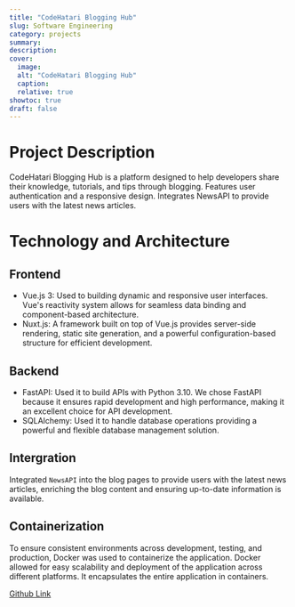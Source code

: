 ```yaml
---
title: "CodeHatari Blogging Hub"
slug: Software Engineering
category: projects
summary:
description:
cover:
  image: 
  alt: "CodeHatari Blogging Hub"
  caption:
  relative: true
showtoc: true
draft: false
---
```


# Project Description

CodeHatari Blogging Hub is a platform designed to help developers share their knowledge, tutorials, and tips through blogging. Features user authentication and a responsive design. Integrates NewsAPI to provide users with the latest news articles.

# Technology and Architecture

## Frontend
- Vue.js 3: Used to building dynamic and responsive user interfaces. Vue's reactivity system allows for seamless data binding and component-based architecture.
- Nuxt.js: A framework built on top of Vue.js provides server-side rendering, static site generation, and a powerful configuration-based structure for efficient development.

## Backend
- FastAPI: Used it to build APIs with Python 3.10. We chose FastAPI because it ensures rapid development and high performance, making it an excellent choice for API development.
- SQLAlchemy: Used it to handle database operations providing a powerful and flexible database management solution.

## Intergration
Integrated `NewsAPI` into the blog pages to provide users with the latest news articles, enriching the blog content and ensuring up-to-date information is available.

## Containerization
To ensure consistent environments across development, testing, and production, Docker was used to containerize the application. Docker allowed for easy scalability and deployment of the application across different platforms.
It encapsulates the entire application in containers.

[Github Link](https://github.com/The-alpha-male/Codehatari-web_blog.git)
